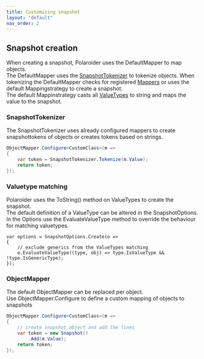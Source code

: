 ```yaml
---
title: Customizing snapshot
layout: "default"
nav_order: 2
---
```

## Snapshot creation
When creating a snapshot, Polaroider uses the DefaultMapper to map objects.  
The DefaultMapper uses the [SnapshotTokenizer](#SnapshotTokenizer) to tokenize objects. When tokenizing the DefaultMapper checks for registered [Mappers](mappers) or uses the default Mappingstrategy to create a snapshot.  
The default Mappinstrategy casts all [ValueTypes](#valuetype-matching) to string and maps the value to the snapshot.  
  
### <a name="SnapshotTokenizer"></a>SnapshotTokenizer
The SnapshotTokenizer uses already configured mappers to create snapshottokens of objects or creates tokens based on strings.
```csharp
ObjectMapper.Configure<CustomClass>(m =>
{
    var token = SnapshotTokenizer.Tokenize(m.Value);
    return token;
});
```
  
### <a name="valuetype-matching"></a> Valuetype matching
Polaroider uses the ToString() method on ValueTypes to create the snapshot.  
The default definition of a ValueType can be altered in the SnapshotOptions. In the Options use the EvaluateValueType method to override the behaviour for matching valuetypes.
```charp
var options = SnapshotOptions.Create(o =>
{
    // exclude generics from the ValueTypes matching
    o.EvaluateValueType((type, obj) => type.IsValueType && !type.IsGenericType);
});
```
  
### <a name="ObjectMapper"></a>ObjectMapper
The default ObjectMapper can be replaced per object.  
Use ObjectMapper.Configure to define a custom mapping of objects to snapshots
```csharp
ObjectMapper.Configure<CustomClass>(m =>
{
    // create snapshot object and add the lines
    var token = new Snapshot()
        .Add(m.Value);
    return token;
});
```